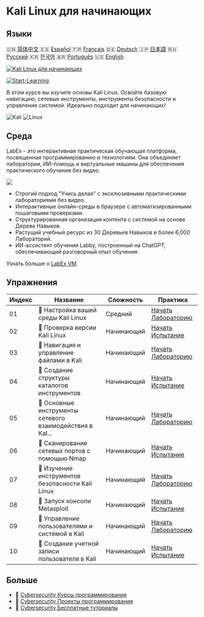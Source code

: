 # Kali Linux для начинающих

## Языки

🇨🇳 [简体中文](README_zh.md) 🇪🇸 [Español](README_es.md) 🇫🇷 [Français](README_fr.md) 🇩🇪 [Deutsch](README_de.md) 🇯🇵 [日本語](README_ja.md) 🇷🇺 [Русский](README_ru.md) 🇰🇷 [한국어](README_ko.md) 🇧🇷 [Português](README_pt.md) 🇺🇸 [English](README.md) 

[![Kali Linux для начинающих](https://cover-creator.labex.io/kali-linux-for-beginners.png?lang=ru)](https://labex.io/ru/courses/kali-linux-for-beginners)

[![Start-Learning](https://img.shields.io/badge/Start-Learning-whitesmoke?style=for-the-badge)](https://labex.io/ru/courses/kali-linux-for-beginners)

В этом курсе вы изучите основы Kali Linux. Освойте базовую навигацию, сетевые инструменты, инструменты безопасности и управление системой. Идеально подходит для начинающих!

![Kali](https://img.shields.io/badge/Kali-whitesmoke?style=for-the-badge&logo=kali)
![Linux](https://img.shields.io/badge/Linux-whitesmoke?style=for-the-badge&logo=linux)


## Среда

LabEx - это интерактивная практическая обучающая платформа, посвященная программированию и технологиям. Она объединяет лаборатории, ИИ-помощь и виртуальные машины для обеспечения практического обучения без видео.

![](https://tutorial-screenshot.getvm.io/images/vm-1725247253.png)

- Строгий подход "Учись делая" с эксклюзивными практическими лабораториями без видео.
- Интерактивные онлайн-среды в браузере с автоматизированными пошаговыми проверками.
- Структурированная организация контента с системой на основе Дерева Навыков.
- Растущий учебный ресурс из 30 Деревьев Навыков и более 6,000 Лабораторий.
- ИИ-ассистент обучения Labby, построенный на ChatGPT, обеспечивающий разговорный опыт обучения.

Узнать больше о [LabEx VM](https://support.labex.io/using-labex/virtual-machine).

## Упражнения

|   Индекс | Название                                                 | Сложность   | Практика                                                                                                                          |
|----------|----------------------------------------------------------|-------------|-----------------------------------------------------------------------------------------------------------------------------------|
|       01 | 📖 Настройка вашей среды Kali Linux                      | Средний     | <a target='_blank' href='https://labex.io/ru/tutorials/kali-setting-up-your-kali-linux-environment-552195'>Начать Лабораторию</a> |
|       02 | 🎯 Проверка версии Kali Linux                            | Начинающий  | <a target='_blank' href='https://labex.io/ru/tutorials/kali-verify-kali-linux-version-552268'>Начать Испытание</a>                |
|       03 | 📖 Навигация и управление файлами в Kali                 | Начинающий  | <a target='_blank' href='https://labex.io/ru/tutorials/kali-navigating-and-managing-files-in-kali-552194'>Начать Лабораторию</a>  |
|       04 | 🎯 Создание структуры каталогов инструментов             | Начинающий  | <a target='_blank' href='https://labex.io/ru/tutorials/kali-build-tool-directory-structure-552274'>Начать Испытание</a>           |
|       05 | 📖 Основные инструменты сетевого взаимодействия в Kal... | Начинающий  | <a target='_blank' href='https://labex.io/ru/tutorials/kali-basic-networking-tools-in-kali-552191'>Начать Лабораторию</a>         |
|       06 | 🎯 Сканирование сетевых портов с помощью Nmap            | Начинающий  | <a target='_blank' href='https://labex.io/ru/tutorials/kali-scan-network-ports-with-nmap-552280'>Начать Испытание</a>             |
|       07 | 📖 Изучение инструментов безопасности Kali Linux         | Начинающий  | <a target='_blank' href='https://labex.io/ru/tutorials/kali-exploring-kali-s-security-tools-552192'>Начать Лабораторию</a>        |
|       08 | 🎯 Запуск консоли Metasploit                             | Начинающий  | <a target='_blank' href='https://labex.io/ru/tutorials/kali-start-metasploit-console-552287'>Начать Испытание</a>                 |
|       09 | 📖 Управление пользователями и системой в Kali           | Начинающий  | <a target='_blank' href='https://labex.io/ru/tutorials/kali-managing-users-and-system-in-kali-552193'>Начать Лабораторию</a>      |
|       10 | 🎯 Создание учетной записи пользователя в Kali           | Начинающий  | <a target='_blank' href='https://labex.io/ru/tutorials/kali-create-user-account-in-kali-552291'>Начать Испытание</a>              |

## Больше

- 🔗 [Cybersecurity Курсы программирования](https://github.com/labex-labs/awesome-programming-courses)
- 🔗 [Cybersecurity Проекты программирования](https://github.com/labex-labs/awesome-programming-projects)
- 🔗 [Cybersecurity Бесплатные туториалы](https://github.com/labex-labs/cybersecurity-free-tutorials)

